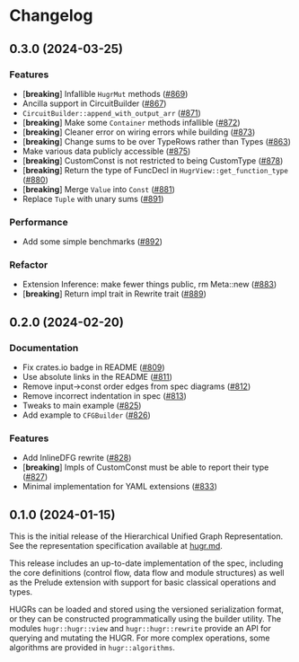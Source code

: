 # Changelog

## 0.3.0 (2024-03-25)

### Features

- [**breaking**] Infallible `HugrMut` methods ([#869](https://github.com/CQCL/hugr/pull/869))
- Ancilla support in CircuitBuilder ([#867](https://github.com/CQCL/hugr/pull/867))
- `CircuitBuilder::append_with_output_arr` ([#871](https://github.com/CQCL/hugr/pull/871))
- [**breaking**] Make some `Container` methods infallible ([#872](https://github.com/CQCL/hugr/pull/872))
- [**breaking**] Cleaner error on wiring errors while building ([#873](https://github.com/CQCL/hugr/pull/873))
- [**breaking**] Change sums to be over TypeRows rather than Types ([#863](https://github.com/CQCL/hugr/pull/863))
- Make various data publicly accessible ([#875](https://github.com/CQCL/hugr/pull/875))
- [**breaking**] CustomConst is not restricted to being CustomType ([#878](https://github.com/CQCL/hugr/pull/878))
- [**breaking**] Return the type of FuncDecl in `HugrView::get_function_type` ([#880](https://github.com/CQCL/hugr/pull/880))
- [**breaking**] Merge `Value` into `Const` ([#881](https://github.com/CQCL/hugr/pull/881))
- Replace `Tuple` with unary sums ([#891](https://github.com/CQCL/hugr/pull/891))

### Performance

- Add some simple benchmarks ([#892](https://github.com/CQCL/hugr/pull/892))

### Refactor

- Extension Inference: make fewer things public, rm Meta::new ([#883](https://github.com/CQCL/hugr/pull/883))
- [**breaking**] Return impl trait in Rewrite trait ([#889](https://github.com/CQCL/hugr/pull/889))

## 0.2.0 (2024-02-20)

### Documentation

- Fix crates.io badge in README ([#809](https://github.com/CQCL/hugr/pull/809))
- Use absolute links in the README ([#811](https://github.com/CQCL/hugr/pull/811))
- Remove input->const order edges from spec diagrams ([#812](https://github.com/CQCL/hugr/pull/812))
- Remove incorrect indentation in spec ([#813](https://github.com/CQCL/hugr/pull/813))
- Tweaks to main example ([#825](https://github.com/CQCL/hugr/pull/825))
- Add example to `CFGBuilder` ([#826](https://github.com/CQCL/hugr/pull/826))

### Features

- Add InlineDFG rewrite ([#828](https://github.com/CQCL/hugr/pull/828))
- [**breaking**] Impls of CustomConst must be able to report their type ([#827](https://github.com/CQCL/hugr/pull/827))
- Minimal implementation for YAML extensions ([#833](https://github.com/CQCL/hugr/pull/833))

## 0.1.0 (2024-01-15)

This is the initial release of the Hierarchical Unified Graph Representation.
See the representation specification available at [hugr.md](https://github.com/CQCL/hugr/blob/main/specification/hugr.md).

This release includes an up-to-date implementation of the spec, including the core definitions (control flow, data flow and module structures) as well as the Prelude extension with support for basic classical operations and types.

HUGRs can be loaded and stored using the versioned serialization format, or they can be constructed programmatically using the builder utility.
The modules `hugr::hugr::view` and `hugr::hugr::rewrite` provide an API for querying and mutating the HUGR.
For more complex operations, some algorithms are provided in `hugr::algorithms`.
